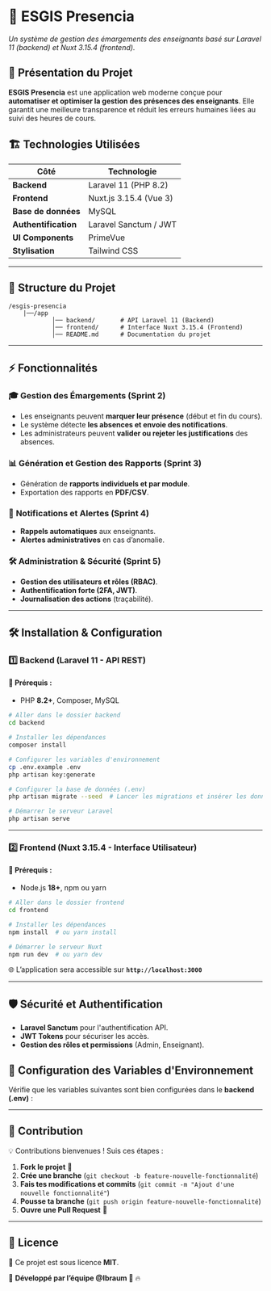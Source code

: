 # **📌 ESGIS Presencia**  
_Un système de gestion des émargements des enseignants basé sur Laravel 11 (backend) et Nuxt 3.15.4 (frontend)._  

## 🚀 **Présentation du Projet**  
**ESGIS Presencia** est une application web moderne conçue pour **automatiser et optimiser la gestion des présences des enseignants**. Elle garantit une meilleure transparence et réduit les erreurs humaines liées au suivi des heures de cours.  

## 🏗 **Technologies Utilisées**  
| Côté | Technologie |
|------|------------|
| **Backend** | Laravel 11 (PHP 8.2) |
| **Frontend** | Nuxt.js 3.15.4 (Vue 3) |
| **Base de données** | MySQL |
| **Authentification** | Laravel Sanctum / JWT |
| **UI Components** | PrimeVue |
| **Stylisation** | Tailwind CSS |

---

## 📂 **Structure du Projet**  
```
/esgis-presencia
    |──/app
            │── backend/       # API Laravel 11 (Backend)
            │── frontend/      # Interface Nuxt 3.15.4 (Frontend)
            │── README.md      # Documentation du projet
```

---

## ⚡ **Fonctionnalités**  
### 🎓 **Gestion des Émargements (Sprint 2)**
- Les enseignants peuvent **marquer leur présence** (début et fin du cours).
- Le système détecte **les absences et envoie des notifications**.
- Les administrateurs peuvent **valider ou rejeter les justifications** des absences.

### 📊 **Génération et Gestion des Rapports (Sprint 3)**
- Génération de **rapports individuels et par module**.
- Exportation des rapports en **PDF/CSV**.

### 🔔 **Notifications et Alertes (Sprint 4)**
- **Rappels automatiques** aux enseignants.
- **Alertes administratives** en cas d’anomalie.

### 🛠 **Administration & Sécurité (Sprint 5)**
- **Gestion des utilisateurs et rôles (RBAC)**.
- **Authentification forte (2FA, JWT)**.
- **Journalisation des actions** (traçabilité).

---

## 🛠 **Installation & Configuration**  

### **1️⃣ Backend (Laravel 11 - API REST)**  
#### 📌 Prérequis :  
- PHP **8.2+**, Composer, MySQL  

```bash
# Aller dans le dossier backend
cd backend

# Installer les dépendances
composer install

# Configurer les variables d'environnement
cp .env.example .env
php artisan key:generate

# Configurer la base de données (.env)
php artisan migrate --seed  # Lancer les migrations et insérer les données initiales

# Démarrer le serveur Laravel
php artisan serve
```

---

### **2️⃣ Frontend (Nuxt 3.15.4 - Interface Utilisateur)**  
#### 📌 Prérequis :  
- Node.js **18+**, npm ou yarn  

```bash
# Aller dans le dossier frontend
cd frontend

# Installer les dépendances
npm install  # ou yarn install

# Démarrer le serveur Nuxt
npm run dev  # ou yarn dev
```
🌐 L’application sera accessible sur **`http://localhost:3000`**  

---

## 🛡 **Sécurité et Authentification**  
- **Laravel Sanctum** pour l'authentification API.  
- **JWT Tokens** pour sécuriser les accès.  
- **Gestion des rôles et permissions** (Admin, Enseignant).  

## 📌 **Configuration des Variables d'Environnement**  
Vérifie que les variables suivantes sont bien configurées dans le **backend (.env)** :  

---

## 🤝 **Contribution**  
💡 Contributions bienvenues ! Suis ces étapes :  
1. **Fork le projet** 📌  
2. **Crée une branche** (`git checkout -b feature-nouvelle-fonctionnalité`)  
3. **Fais tes modifications et commits** (`git commit -m "Ajout d'une nouvelle fonctionnalité"`)  
4. **Pousse ta branche** (`git push origin feature-nouvelle-fonctionnalité`)  
5. **Ouvre une Pull Request** 🚀  

---

## 📜 **Licence**  
📌 Ce projet est sous licence **MIT**.  

🔗 **Développé par l’équipe @Ibraum 🚀**  🔥

